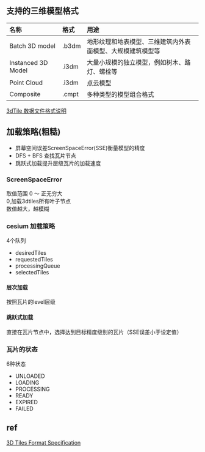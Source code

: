 ## 支持的三维模型格式
| 名称 | 格式 | 用途 |
| :-----| :---- | :----|
| Batch 3D model | .b3dm | 地形纹理和地表模型、三维建筑内外表面模型、大规模建筑模型等 |
| Instanced 3D Model | .i3dm | 大量小规模的独立模型，例如树木、路灯、螺栓等|
| Point Cloud | .i3dm | 点云模型 |
| Composite | .cmpt | 多种类型的模型组合格式 |

[3dTile 数据文件格式说明](https://blog.csdn.net/Rsoftwaretest/article/details/90667628)

## 加载策略(粗糙)
+ 屏幕空间误差ScreenSpaceError(SSE)衡量模型的精度   
+ DFS + BFS 查找瓦片节点   
+ 跳跃式加载提升层级瓦片的加载速度   
### ScreenSpaceError 
取值范围 0 ～ 正无穷大   
0,加载3dtiles所有叶子节点    
数值越大，越模糊   

### cesium 加载策略
4个队列   
+ desiredTiles
+ requestedTiles
+ processingQueue
+ selectedTiles

#### 层次加载 
按照瓦片的level层级
#### 跳跃式加载   
直接在瓦片节点中，选择达到目标精度级别的瓦片（SSE误差小于设定值）

### 瓦片的状态
6种状态
+ UNLOADED
+ LOADING
+ PROCESSING
+ READY
+ EXPIRED
+ FAILED

## ref
[3D Tiles Format Specification](https://github.com/CesiumGS/3d-tiles/tree/master/specification)
